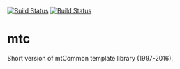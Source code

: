 [![Build Status](https://travis-ci.org/big-keva/mtc.svg?branch=master)](https://travis-ci.org/big-keva/mtc)
[![Build Status](https://ci.appveyor.com/api/projects/status/github/big-keva/mtc)](https://ci.appveyor.com/project/big-keva/mtc)

# mtc

Short version of mtCommon template library (1997-2016).